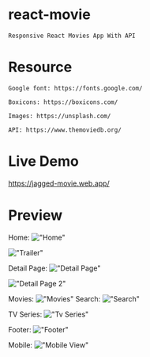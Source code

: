 # react-movie

    Responsive React Movies App With API

# Resource

    Google font: https://fonts.google.com/

    Boxicons: https://boxicons.com/

    Images: https://unsplash.com/

    API: https://www.themoviedb.org/

# Live Demo

https://jagged-movie.web.app/

# Preview

Home:
!["Home"](https://user-images.githubusercontent.com/102334772/172686217-efcb0ad7-666f-45b1-84d0-de3ace149993.png "Home")

!["Trailer"](https://user-images.githubusercontent.com/102334772/172686339-27756519-c57b-496e-bb90-bf2bb6853ec7.png "Trailer")

Detail Page:
!["Detail Page"](https://user-images.githubusercontent.com/102334772/172689660-d3da9d98-929a-4789-8604-ec2b952b5ab4.png "Details")

!["Detail Page 2"](https://user-images.githubusercontent.com/102334772/172689812-0cdecbf6-1089-4684-a3d8-25ef5990b485.png "Details")

Movies:
!["Movies"](https://user-images.githubusercontent.com/102334772/172686446-4a73ede5-c75c-4743-b941-a1b89a69557f.png "Movies")
Search:
!["Search"](https://user-images.githubusercontent.com/102334772/172686434-0dd130a8-b85a-4da0-9821-6c387dc27c49.png "Search")

TV Series:
!["Tv Series"](https://user-images.githubusercontent.com/102334772/172686437-aa1fe2f2-4333-4764-b6fb-c69f45eddcc0.png "TV Series")

Footer:
!["Footer"](https://user-images.githubusercontent.com/102334772/172686457-6bb6b97f-0193-4b2b-891a-343e7a2c3912.png "Footer")

Mobile:
!["Mobile View"](https://user-images.githubusercontent.com/102334772/172686454-8a1a474c-7fd2-4954-81a6-21334ebe6c33.png "Mobile View")

